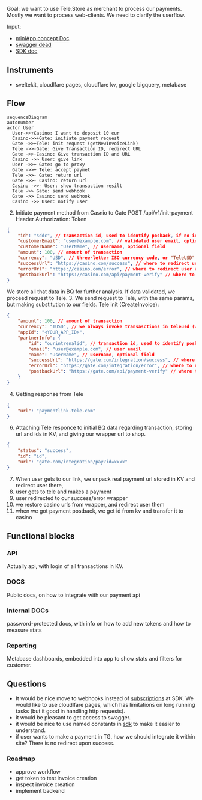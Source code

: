 Goal: we want to use Tele.Store as merchant to process our payments. Mostly we want to process web-clients. We need to clarify the userflow. 

Input:
- [miniApp concept Doc](https://docs.google.com/document/d/1bfWTEDWDp0RoYd4mArW8SwnJ7SWfsn2tAGdZpAsOM1c/edit?tab=t.0)
- [swagger dead](https://dev.tele.store:8081/trex/swagger/index.html)
- [SDK doc](https://github.com/telestore-rep/SDK/tree/main/JavaScript)
## Instruments

- sveltekit, cloudlfare pages, cloudflare kv, google bigquery, metabase

## Flow

```mermaid
sequenceDiagram
autonumber
actor User
  User->>+Casino: I want to deposit 10 eur
  Casino->>+Gate: initiate payment request
  Gate ->>+Tele: init request (getNewInvoiceLink)
  Tele ->>-Gate: Give Transaction ID, redirect URL
  Gate ->>-Casino: Give transaction ID and URL
  Casino ->> User: give link
  User ->>+ Gate: go to proxy
  Gate ->>+ Tele: accept paymet
  Tele ->>- Gate: return url
  Gate ->>- Casino: return url
  Casino ->>- User: show transaction resilt
  Tele ->> Gate: send webhook
  Gate ->> Casino: send webhook
  Casino ->> User: notify user
```

2. Initiate payment method from Casnio to Gate
   POST /api/v1/init-payment
   Header Authorization: Token

```json
{
	"id": "sddc", // transaction id, used to identify posback, if no id - no postback
	"customerEmail": "user@example.com", // validated user email, optional
	"customerName": "UserName", // username, optional field
	"amount": 100, // amount of transaction
	"currency": "USD", // three-letter ISO currency code, or "TeleUSD" if ommited
	"successUrl": "https://casino.com/success", // where to redirect user after successful payment
	"errorUrl": "https://casino.com/error", // where to redirect user after unsuccessfull payment
	"postbackUrl": "https://casino.com/api/payment-verify" // where to send payment notify
}
```

We store all that data in BQ for further analysis.
If data validated, we proceed request to Tele. 
3. We send request to Tele, with the same params, but making substitution to our fields.
Tele init (CreateInvoice):

```json
{
	"amount": 100, // amount of transaction
	"currency": "TUSD", // we always invoke transasctions in teleusd (with some conversion rate)
	"appId": "<YOUR_APP_ID>",
	"partnerInfo": {
		"id": "ourintrenalid", // transaction id, used to identify posback, if no id - no postback
		"email": "user@example.com", // user email
		"name": "UserName", // username, optional field
		"successUrl": "https://gate.com/integration/success", // where to redirect user after successful payment
		"errorUrl": "https://gate.com/integration/error", // where to redirect user after unsuccessfull payment
		"postbackUrl": "https://gate.com/api/payment-verify" // where to send payment notify
	}
}
```

4. Getting response from Tele

```json
{
	"url": "paymentlink.tele.com"
}
```

6. Attaching Tele responce to initial BQ data regarding transaction, storing url and ids in KV, and giving our wrapper url to shop.

```json
{
	"status": "success",
	"id": "id",
	"url": "gate.com/integration/pay?id=xxxx"
}
```

7. When user gets to our link, we unpack real payment url stored in KV and redirect user there,
8. user gets to tele and makes a payment
9. user redirected to our success/error wrapper
10. we restore casino urls from wrapper, and redirect user them
11. when we got payment postback, we get id from kv and transfer it to casino

## Functional blocks

### API

Actually api, with login of all transactions in KV.

### DOCS

Public docs, on how to integrate with our payment api

### Internal DOCs

password-protected docs, with info on how to add new tokens and how to measure stats

### Reporting

Metabase dashboards, embedded into app to show stats and filters for customer.


## Questions
- It would be nice move to webhooks instead of [subscriptions](https://github.com/telestore-rep/SDK/blob/main/JavaScript/src/index.ts#L92) at SDK. We would like to use cloudlfare pages, which has limitations on long running tasks (but it good in handling http requests).
- it would be pleasant to get access to swagger.
- it would be nice to use named constants in [sdk](https://github.com/telestore-rep/SDK/blob/main/JavaScript/src/index.ts#L121) to make it easier to understand.
- if user wants to make a payment in TG, how we should integrate it within site? There is no redirect upon success.


### Roadmap
- approve workflow
- get token to test invoice creation
- inspect invoice creation
- implement backend